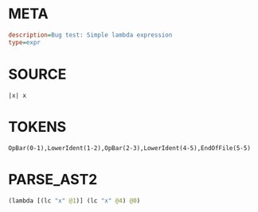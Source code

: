 # META
~~~ini
description=Bug test: Simple lambda expression
type=expr
~~~

# SOURCE
~~~roc
|x| x
~~~

# TOKENS
~~~zig
OpBar(0-1),LowerIdent(1-2),OpBar(2-3),LowerIdent(4-5),EndOfFile(5-5)
~~~

# PARSE_AST2
~~~clojure
(lambda [(lc "x" @1)] (lc "x" @4) @0)

~~~
